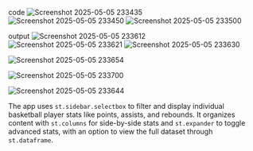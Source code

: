 code
![Screenshot 2025-05-05 233435](https://github.com/user-attachments/assets/a87e138a-d7e4-4c08-859c-257e9d07f533)
![Screenshot 2025-05-05 233450](https://github.com/user-attachments/assets/82f5c665-b263-4e4b-8e63-7f02e42401ad)
![Screenshot 2025-05-05 233500](https://github.com/user-attachments/assets/74b95796-09c6-418f-b58c-b16f5cae8bb4)

output
![Screenshot 2025-05-05 233612](https://github.com/user-attachments/assets/69df2b84-6b62-461e-9ec1-a4241aa7722d)
![Screenshot 2025-05-05 233621](https://github.com/user-attachments/assets/3355bd63-b139-48c9-9501-b2788e4027a6)
![Screenshot 2025-05-05 233630](https://github.com/user-attachments/assets/0db0d6ed-c162-4a15-8706-a91b858f824a)


![Screenshot 2025-05-05 233654](https://github.com/user-attachments/assets/241db6e2-edb5-4ce6-8258-ba96dce0d76e)

![Screenshot 2025-05-05 233700](https://github.com/user-attachments/assets/723a1308-7f9e-4952-b830-cf933fca7ed6)

![Screenshot 2025-05-05 233644](https://github.com/user-attachments/assets/40d1a74d-0fff-465f-9cb1-f93b130d56ed)

The app uses `st.sidebar.selectbox` to filter and display individual basketball player stats like points, assists, and rebounds. It organizes content with `st.columns` for side-by-side stats and `st.expander` to toggle advanced stats, with an option to view the full dataset through `st.dataframe`.

